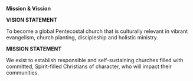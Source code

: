 **Mission & Vission**

**VISION STATEMENT**

To become a global Pentecostal church that is culturally relevant in vibrant evangelism, church planting, discipleship and holistic ministry.

**MISSION STATEMENT**

We exist to establish responsible and self-sustaining churches filled with committed, Spirit-filled Christians of character, who will impact their communities.